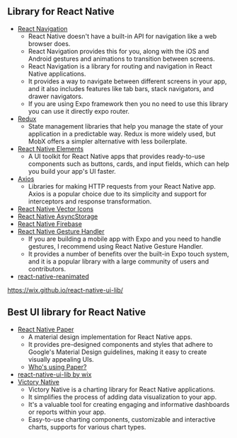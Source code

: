 ## Library for React Native
- [React Navigation](https://reactnavigation.org/)
    - React Native doesn't have a built-in API for navigation like a web browser does. 
    - React Navigation provides this for you, along with the iOS and Android gestures and animations to transition between screens.
    - React Navigation is a library for routing and navigation in React Native applications. 
    - It provides a way to navigate between different screens in your app, and it also includes features like tab bars, stack navigators, and drawer navigators.
    - If you are using Expo framework then you no need to use this library you can use it directly expo router.
- [Redux](https://redux.js.org/)
    - State management libraries that help you manage the state of your application in a predictable way. Redux is more widely used, but MobX offers a simpler alternative with less boilerplate.
- [React Native Elements](https://reactnativeelements.com/)
    - A UI toolkit for React Native apps that provides ready-to-use components such as buttons, cards, and input fields, which can help you build your app's UI faster.
- [Axios](https://axios-http.com/docs/example)
    - Libraries for making HTTP requests from your React Native app. Axios is a popular choice due to its simplicity and support for interceptors and response transformation.
- [React Native Vector Icons](https://oblador.github.io/react-native-vector-icons/)
- [React Native AsyncStorage](https://www.npmjs.com/package/@react-native-async-storage/async-storage)
- [React Native Firebase](https://rnfirebase.io/)
- [React Native Gesture Handler](https://www.npmjs.com/package/react-native-gesture-handler)
    - If you are building a mobile app with Expo and you need to handle gestures, I recommend using React Native Gesture Handler. 
    - It provides a number of benefits over the built-in Expo touch system, and it is a popular library with a large community of users and contributors.
- [react-native-reanimated](https://docs.swmansion.com/react-native-reanimated/)


https://wix.github.io/react-native-ui-lib/
## Best UI library for React Native
- [React Native Paper](https://reactnativepaper.com/)
    - A material design implementation for React Native apps. 
    - It provides pre-designed components and styles that adhere to Google's Material Design guidelines, making it easy to create visually appealing UIs.
    - [Who's using Paper?](https://callstack.github.io/react-native-paper/docs/showcase/)
- [react-native-ui-lib by wix](https://wix.github.io/react-native-ui-lib)
- [Victory Native](https://commerce.nearform.com/open-source/victory-native/)
    - Victory Native is a charting library for React Native applications. 
    - It simplifies the process of adding data visualization to your app. 
    - It's a valuable tool for creating engaging and informative dashboards or reports within your app.
    - Easy-to-use charting components, customizable and interactive charts, supports for various chart types.